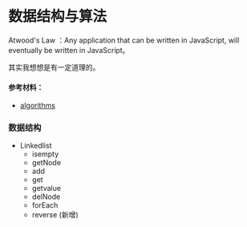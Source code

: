 # 数据结构与算法

Atwood's Law ：Any application that can be written in JavaScript, will eventually be written in JavaScript。

其实我想想是有一定道理的。

#### 参考材料：

- [algorithms](https://github.com/felipernb/algorithms.js)

### 数据结构

- Linkedlist
  - isempty
  - getNode
  - add
  - get
  - getvalue
  - delNode
  - forEach
  - reverse (新增)

